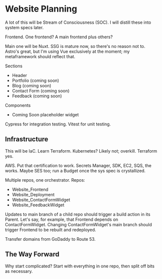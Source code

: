 # Website Planning

A lot of this will be Stream of Consciousness (SOC). I will distill these into system specs later.

Frontend. One frontend? A main frontend plus others?

Main one will be Nuxt. SSG is mature now, so there's no reason not to. Astro's great, but I'm using Vue exclusively at the moment; my metaframework should reflect that.

Sections
- Header
- Portfolio (coming soon)
- Blog (coming soon)
- Contact Form (coming soon)
- Feedback (coming soon)

Components
- Coming Soon placeholder widget

Cypress for integration testing. Vitest for unit testing.

## Infrastructure

This will be IaC. Learn Terraform. Kubernetes? Likely not; overkill. Terraform yes.

AWS. Put that certification to work. Secrets Manager, SDK, EC2, SQS, the works. Maybe SES too; run a Budget once the sys spec is crystallized.

Multiple repos, one orchestrator. Repos:
- Website_Frontend
- Website_Deployment
- Website_ContactFormWidget
- Website_FeedbackWidget

Updates to main branch of a child repo should trigger a build action in its Parent. Let's say, for example, that Frontend depends on ContactFormWidget. Changing ContactFormWidget's main branch should trigger Frontend to be rebuilt and redeployed.

Transfer domains from GoDaddy to Route 53.

## The Way Forward

Why start complicated? Start with everything in one repo, then split off bits as necessary.